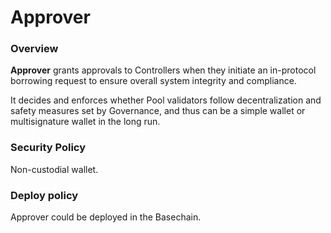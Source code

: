 # Approver

### **Overview**

**Approver** grants approvals to Controllers when they initiate an in-protocol borrowing request to ensure overall system integrity and compliance.

It decides and enforces whether Pool validators follow decentralization and safety measures set by Governance, and thus can be a simple wallet or multisignature wallet in the long run.&#x20;

### Security Policy

Non-custodial wallet.

### Deploy policy

Approver could be deployed in the Basechain.
